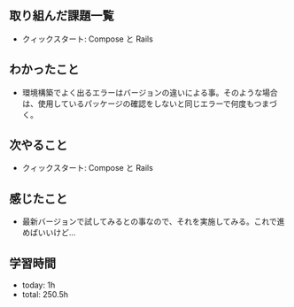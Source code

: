  ##  取り組んだ課題一覧

- クィックスタート: Compose と Rails

 ##  わかったこと

- 環境構築でよく出るエラーはバージョンの違いによる事。そのような場合は、使用しているパッケージの確認をしないと同じエラーで何度もつまづく。

 ##  次やること

- クィックスタート: Compose と Rails

 ##  感じたこと

- 最新バージョンで試してみるとの事なので、それを実施してみる。これで進めばいいけど...

 ##  学習時間
- today: 1h
- total: 250.5h
